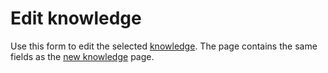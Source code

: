 # Edit knowledge
   
Use this form to edit the selected [knowledge](../../../../alvao-service-desk/knowledge-base). The page contains the same fields as the [new knowledge](new-knowledge) page.
